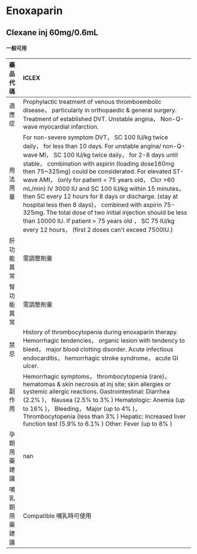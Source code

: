 # Enoxaparin

## Clexane inj 60mg/0.6mL

#### 一般可用

| 藥品代碼       | ICLEX                                                                                                                                                                                                                                                                                                                                                                                                                                                                                                                                                                                                                                                                                  |
|:---------------|:---------------------------------------------------------------------------------------------------------------------------------------------------------------------------------------------------------------------------------------------------------------------------------------------------------------------------------------------------------------------------------------------------------------------------------------------------------------------------------------------------------------------------------------------------------------------------------------------------------------------------------------------------------------------------------------|
| 適應症         | Prophylactic treatment of venous thromboembolic disease， particularly in orthopaedic & general surgery. Treatment of established DVT. Unstable angina， Non-Q-wave myocardial infarction.                                                                                                                                                                                                                                                                                                                                                                                                                                                                                             |
| 用法用量       | For non-severe symptom DVT， SC 100 IU/kg twice daily， for less than 10 days. For unstable angina/ non-Q-wave MI， SC 100 IU/kg twice daily， for 2-8 days until stable， combination with aspirin (loading dose160mg then 75~325mg) could be considerated. For elevated ST-wave AMI， (only for patient < 75 years old， Clcr >60 mL/min) IV 3000 IU and SC 100 IU/kg within 15 minutes， then SC every 12 hours for 8 days or discharge. (stay at hospital less then 8 days)， combined with aspirin 75-325mg. The total dose of two initial injection should be less than 10000 IU. If patient > 75 years old ， SC 75 IU/kg every 12 hours， (first 2 doses can't exceed 7500IU.) |
| 肝功能異常     | 需調整劑量                                                                                                                                                                                                                                                                                                                                                                                                                                                                                                                                                                                                                                                                             |
| 腎功能異常     | 需調整劑量                                                                                                                                                                                                                                                                                                                                                                                                                                                                                                                                                                                                                                                                             |
| 禁忌           | History of thrombocytopenia during enoxaparin therapy. Hemorrhagic tendencies， organic lesion with tendency to bleed， major blood clotting disorder. Acute infectious endocarditis， hemorrhagic stroke syndrome， acute GI ulcer.                                                                                                                                                                                                                                                                                                                                                                                                                                                   |
| 副作用         | Hemorrhagic symptoms， thrombocytopenia (rare)， hematomas & skin necrosis at inj site; skin allergies or systemic allergic reactions. Gastrointestinal: Diarrhea (2.2% )， Nausea (2.5% to 3% ) Hematologic: Anemia (up to 16% )， Bleeding， Major (up to 4% )， Thrombocytopenia (less than 3% ) Hepatic: Increased liver function test (5.9% to 6.1% ) Other: Fever (up to 8% )                                                                                                                                                                                                                                                                                                    |
| 孕期用藥建議   | nan                                                                                                                                                                                                                                                                                                                                                                                                                                                                                                                                                                                                                                                                                    |
| 哺乳期用藥建議 | Compatible 哺乳時可使用                                                                                                                                                                                                                                                                                                                                                                                                                                                                                                                                                                                                                                                                |

